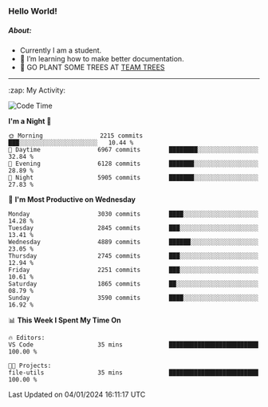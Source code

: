### Hello World!

##### About:
- Currently I am a student.
- 🌱 I’m learning how to make better documentation.
- 🌱 GO PLANT SOME TREES AT [TEAM TREES](https://teamtrees.org/)

---
  <summary>:zap: My Activity:</summary>
  
<!--START_SECTION:waka-->
![Code Time](http://img.shields.io/badge/Code%20Time-1%2C268%20hrs%2025%20mins-blue)

**I'm a Night 🦉** 

```text
🌞 Morning                2215 commits        ███░░░░░░░░░░░░░░░░░░░░░░   10.44 % 
🌆 Daytime                6967 commits        ████████░░░░░░░░░░░░░░░░░   32.84 % 
🌃 Evening                6128 commits        ███████░░░░░░░░░░░░░░░░░░   28.89 % 
🌙 Night                  5905 commits        ███████░░░░░░░░░░░░░░░░░░   27.83 % 
```
📅 **I'm Most Productive on Wednesday** 

```text
Monday                   3030 commits        ████░░░░░░░░░░░░░░░░░░░░░   14.28 % 
Tuesday                  2845 commits        ███░░░░░░░░░░░░░░░░░░░░░░   13.41 % 
Wednesday                4889 commits        ██████░░░░░░░░░░░░░░░░░░░   23.05 % 
Thursday                 2745 commits        ███░░░░░░░░░░░░░░░░░░░░░░   12.94 % 
Friday                   2251 commits        ███░░░░░░░░░░░░░░░░░░░░░░   10.61 % 
Saturday                 1865 commits        ██░░░░░░░░░░░░░░░░░░░░░░░   08.79 % 
Sunday                   3590 commits        ████░░░░░░░░░░░░░░░░░░░░░   16.92 % 
```


📊 **This Week I Spent My Time On** 

```text
🔥 Editors: 
VS Code                  35 mins             █████████████████████████   100.00 % 

🐱‍💻 Projects: 
file-utils               35 mins             █████████████████████████   100.00 % 
```


 Last Updated on 04/01/2024 16:11:17 UTC
<!--END_SECTION:waka-->
